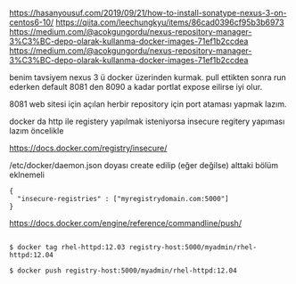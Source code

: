 https://hasanyousuf.com/2019/09/21/how-to-install-sonatype-nexus-3-on-centos6-10/
https://qiita.com/leechungkyu/items/86cad0396cf95b3b6973
https://medium.com/@acokgungordu/nexus-repository-manager-3%C3%BC-depo-olarak-kullanma-docker-images-71ef1b2ccdea
https://medium.com/@acokgungordu/nexus-repository-manager-3%C3%BC-depo-olarak-kullanma-docker-images-71ef1b2ccdea

benim tavsiyem nexus 3 ü docker üzerinden kurmak. pull ettikten sonra run ederken default 8081 den 8090 a kadar portlat expose eilirse iyi olur.

8081 web sitesi için açılan herbir repository için port ataması yapmak lazım. 

docker da http ile registery yapılmak isteniyorsa insecure regitery yapıması lazım öncelikle

https://docs.docker.com/registry/insecure/

/etc/docker/daemon.json doyası create edilip (eğer değilse) alttaki bölüm eklnemeli

```
{
  "insecure-registries" : ["myregistrydomain.com:5000"]
}
```



https://docs.docker.com/engine/reference/commandline/push/

```

$ docker tag rhel-httpd:12.03 registry-host:5000/myadmin/rhel-httpd:12.04

$ docker push registry-host:5000/myadmin/rhel-httpd:12.04
```